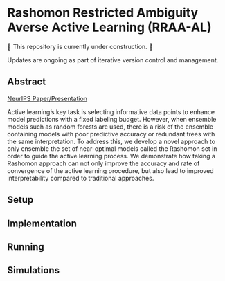 # Rashomon Restricted Ambiguity Averse Active Learning (RRAA-AL)

🚧 This repository is currently under construction. 🚧

Updates are ongoing as part of iterative version control and management.

## Abstract
[NeurIPS Paper/Presentation](https://neurips.cc/virtual/2024/98966)

Active learning’s key task is selecting informative data points to enhance model predictions with a fixed labeling budget. However, when ensemble models such as random forests are used, there is a risk of the ensemble containing models with poor predictive accuracy or redundant trees with the same interpretation. To address this, we develop a novel approach to only ensemble the set of near-optimal models called the Rashomon set in order to guide the active learning process. We demonstrate how taking a Rashomon approach can not only improve the accuracy and rate of convergence of the active learning procedure, but also lead to improved interpretability compared to traditional approaches.

## Setup

## Implementation

## Running

## Simulations
